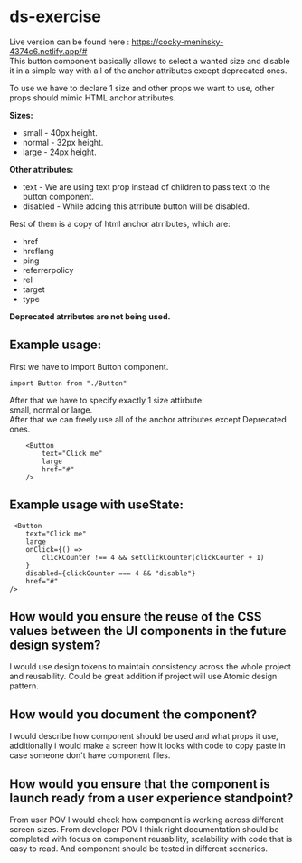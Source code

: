 # ds-exercise

Live version can be found here : https://cocky-meninsky-4374c6.netlify.app/# </br>
This button component basically allows to select a wanted size and disable it in a simple way with all of the anchor attributes except deprecated ones.

To use we have to declare 1 size and other props we want to use, other props should mimic HTML anchor attributes.

**Sizes:** <br />

- small - 40px height.
- normal - 32px height.
- large - 24px height.

**Other attributes:** <br />

- text - We are using text prop instead of children to pass text to the button component.</br>
- disabled - While adding this atrribute button will be disabled.</br>

Rest of them is a copy of html anchor atrributes, which are:

- href
- hreflang
- ping
- referrerpolicy
- rel
- target
- type </br>

**Deprecated atrributes are not being used.**

## Example usage:

First we have to import Button component.

```
import Button from "./Button"
```

After that we have to specify exactly 1 size attirbute: </br>
small, normal or large.</br>
After that we can freely use all of the anchor attributes except Deprecated ones.

```
    <Button
        text="Click me"
        large
        href="#"
    />

```

## Example usage with useState:

```
 <Button
    text="Click me"
    large
    onClick={() =>
        clickCounter !== 4 && setClickCounter(clickCounter + 1)
    }
    disabled={clickCounter === 4 && "disable"}
    href="#"
/>

```

## How would you ensure the reuse of the CSS values between the UI components in the future design system?

I would use design tokens to maintain consistency across the whole project and reusability. Could be great addition if project will use Atomic design pattern.

## How would you document the component?

I would describe how component should be used and what props it use, additionally i would make a screen how it looks with code to copy paste in case someone don't have component files.

## How would you ensure that the component is launch ready from a user experience standpoint?

From user POV I would check how component is working across different screen sizes.
From developer POV I think right documentation should be completed with focus on component reusability, scalability with code that is easy to read. And component should be tested in different scenarios.
